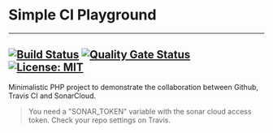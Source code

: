 # Simple CI Playground

---
[![Build Status](https://api.travis-ci.com/hulkthedev/ci-ecosystem-playground.svg)](https://travis-ci.org/hulkthedev/ci_ecosystem_playground.svg)
[![Quality Gate Status](https://sonarcloud.io/api/project_badges/measure?project=hulkthedev_ci_ecosystem_playground&metric=alert_status)](https://sonarcloud.io/dashboard?id=hulkthedev_ci_ecosystem_playground)
[![License: MIT](https://img.shields.io/badge/License-MIT-green.svg)](https://opensource.org/licenses/MIT)
---

Minimalistic PHP project to demonstrate the collaboration between Github, Travis CI and SonarCloud.

> You need a "SONAR_TOKEN" variable with the sonar cloud access token. Check your repo settings on Travis.